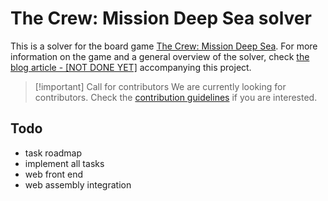 # The Crew: Mission Deep Sea solver

This is a solver for the board game [The Crew: Mission Deep Sea](https://store.thamesandkosmos.com/products/the-crew-mission-deep-sea). For more information on the game and a general overview of the solver, check [the blog article - [NOT DONE YET]](https://blog.remigerme.xyz/cs/the-crew) accompanying this project.

> [!important] Call for contributors
> We are currently looking for contributors. Check the [contribution guidelines](CONTRIBUTING.md) if you are interested.

## Todo

- task roadmap
- implement all tasks
- web front end
- web assembly integration
